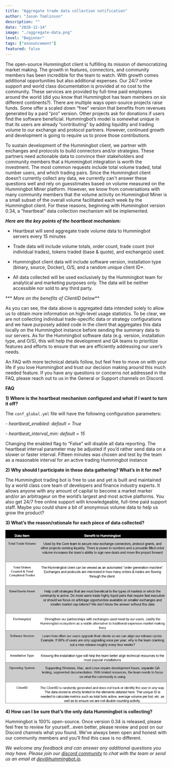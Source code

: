 ```yaml
---
title: "Aggregate trade data collection notification"
author: "Jason Tomlinson"
description: ""
date: "2020-12-14"
image: "./aggregate-data.png"
level: "Beginner"
tags: ["announcement"]
featured: false
---
```


The open-source Hummingbot client is fulfilling its mission of democratizing market making. The growth in features, connectors, and community members has been incredible for the team to watch. With growth comes additional opportunities but also additional expenses. Our 24/7 online support and world class documentation is provided at no cost to the community. These services are provided by full-time paid employees around the world (did you know that Hummingbot has team members on six different continents?). There are multiple ways open-source projects raise funds. Some offer a scaled down “free” version that benefits from revenues generated by a paid “pro” version. Other projects ask for donations if users find the software beneficial. Hummingbot’s model is somewhat unique in that its users are already “contributing” by adding liquidity and trading volume to our exchange and protocol partners. However, continued growth and development is going to require us to prove those contributions.

To sustain development of the Hummingbot client, we partner with exchanges and protocols to build connectors and/or strategies. These partners need actionable data to convince their stakeholders and community members that a Hummingbot integration is worth the investment. The most common requests include total volume traded, total number users, and which trading pairs. Since the Hummingbot client doesn’t currently collect any data, we currently can't answer these questions well and rely on guesstimates based on volume measured on the Hummingbot Miner platform. However, we know from conversations with many community members that the volume activity on Hummingbot Miner is a small subset of the overall volume facilitated each week by the Hummingbot client. For these reasons, beginning with Hummingbot version 0.34, a “heartbeat” data collection mechanism will be implemented.

***Here are the key points of the heartbeat mechanism:***

- Heartbeat will send aggregate trade volume data to Hummingbot servers every 15 minutes

- Trade data will include volume totals, order count, trade count (not individual trades), tokens traded (base & quote), and exchange(s) used.

- Hummingbot client data will include software version, installation type (binary, source, Docker), O/S, and a random unique client ID*.

-  All data collected will be used exclusively by the Hummingbot team for analytical and marketing purposes only. The data will be neither accessible nor sold to any third party.

*** *More on the benefits of ClientID below***

As you can see, the data above is aggregated data intended solely to allow us to obtain more information on high-level usage statistics.  To be clear, we are not collecting individual trade-specific data or strategy configurations and we have purposely added code in the client that aggregates this data locally on the Hummingbot instance before sending the summary data to our servers.  As for the Hummingbot software data (e.g. version, installation type, and O/S), this will help the development and QA teams to prioritize features and efforts to ensure that we are efficiently addressing our user’s needs.

An FAQ with more technical details follow, but feel free to move on with your life if you love Hummingbot and trust our decision making around this much needed feature. If you have any questions or concerns not addressed in the FAQ, please reach out to us in the General or Support channels on Discord.

**FAQ**

**1)  Where is the heartbeat mechanism configured and what if I want to turn it off?**

The `conf_global.yml` file will have the following configuration parameters:

*- heartbeat_enabled: default = True*

*- heartbeat_interval_min: default = 15*

Changing the enabled flag to “False” will disable all data reporting. The heartbeat interval parameter may be adjusted if you’d rather send data on a slower or faster interval. Fifteen minutes was chosen and test by the team as a reasonable interval for an active trading Hummingbot instance

**2)  Why should I participate in these data gathering? What’s in it for me?**

The Hummingbot trading bot is free to use and yet is built and maintained by a world class core team of developers and finance industry experts. It allows anyone with any amount of capital to become a market marker and/or an arbitrageur on the world’s largest and most active platforms. You also get 24/7 free online support with knowledgeable, full-time paid support staff. Maybe you could share a bit of anonymous volume data to help us grow the product?

**3) What’s the reason/rationale for each piece of data collected?**

![](./data_item.png)

**4) How can I be sure that’s the only data Hummingbot is collecting?**

Hummingbot is 100% open-source. Once version 0.34 is released, please feel free to review for yourself…even better, please review and post on our Discord channels what you found. We’ve always been open and honest with our community members and you’ll find this case is no different.

*We welcome any feedback and can answer any additional questions you may have.  Please join our [discord community](https://discord.hummingbot.io) to chat with the team or send us an email at [dev@hummingbot.io](mailto:dev@hummingbot.io).*
